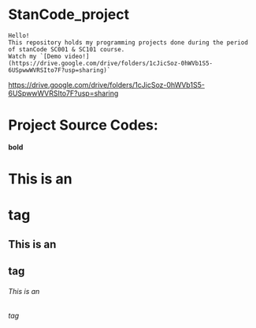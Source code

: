# StanCode_project
    Hello! 
    This repository holds my programming projects done during the period of stanCode SC001 & SC101 course.
    Watch my `[Demo video!](https://drive.google.com/drive/folders/1cJicSoz-0hWVb1S5-6USpwwWVRSIto7F?usp=sharing)`
    
    
    
    
   <https://drive.google.com/drive/folders/1cJicSoz-0hWVb1S5-6USpwwWVRSIto7F?usp=sharing>
     
     
# Project Source Codes:






**bold**

# This is an <h1> tag

## This is an <h2> tag

###### This is an <h6> tag
